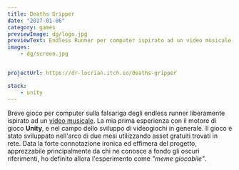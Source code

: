 ```yaml
---
title: Deaths Gripper
date: "2017-01-06"
category: games
previewImage: dg/logo.jpg
previewText: Endless Runner per computer ispirato ad un video musicale. 
images:
    - dg/screen.jpg


projectUrl: https://dr-locrian.itch.io/deaths-gripper

stack:
    - unity
---
```

Breve gioco per computer sulla falsariga degli endless runner liberamente ispirato ad un [video musicale](https://www.youtube.com/watch?v=uqcTVVUFnKQ). La mia prima esperienza con il motore di gioco **Unity**, e nel campo dello sviluppo di videogiochi in generale. Il gioco è stato sviluppato nell'arco di due mesi utilizzando asset gratuiti trovati in rete. Data la forte connotazione ironica ed effimera del progetto, apprezzabile principalmente da chi ne conosce a fondo gli oscuri riferimenti, ho definito allora l'esperimento come *"meme giocabile"*.
